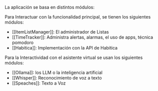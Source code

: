La aplicación se basa en distintos módulos:

Para Interactuar con la funcionalidad principal, se tienen los siguientes módulos:
- [[ItemListManager]]: El administrador de Listas
- [[TimeTracker]]: Administra alertas, alarmas, el uso de apps, técnica pomodoro
- [[Habitica]]: Implementación con la API de Habitica

Para la Interactividad con el asistente virtual se usan los siguientes módulos:
- [[Ollama]]: los LLM o la inteligencia artificial
- [[Whisper]]: Reconocimiento de voz a texto
- [[Speaches]]: Texto a Voz